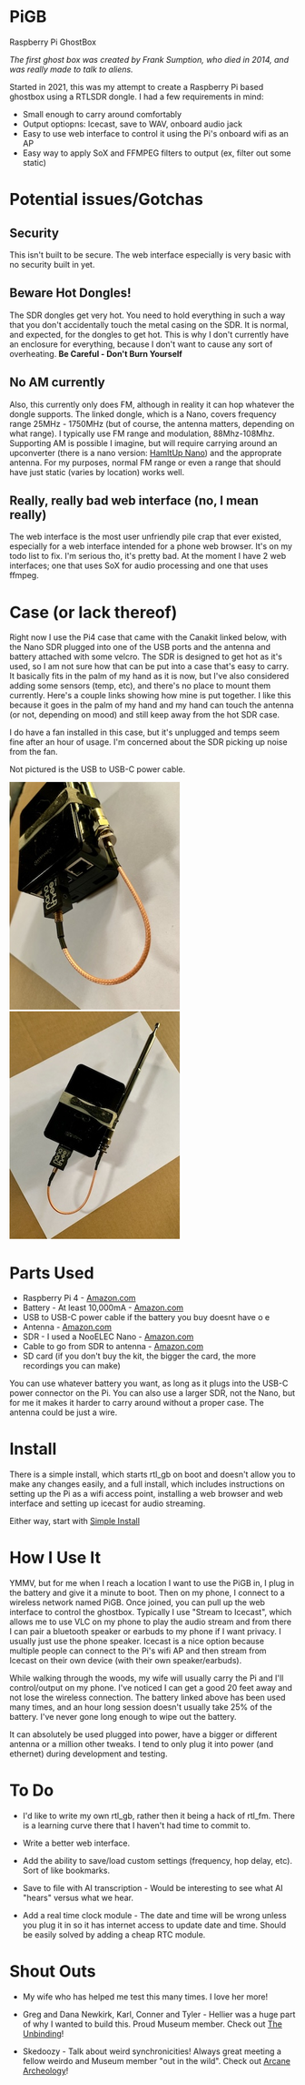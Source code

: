 # PiGB
Raspberry Pi GhostBox

_The first ghost box was created by Frank Sumption, who died in 2014, and was really made to talk to aliens._

Started in 2021, this was my attempt to create a Raspberry Pi based ghostbox using a RTLSDR dongle. I had a few requirements in mind:

* Small enough to carry around comfortably
* Output optiopns: Icecast, save to WAV, onboard audio jack
* Easy to use web interface to control it using the Pi's onboard wifi as an AP
* Easy way to apply SoX and FFMPEG filters to output (ex, filter out some static)

# Potential issues/Gotchas

## Security

This isn't built to be secure. The web interface especially is very basic with no security built in yet. 

## Beware Hot Dongles!

The SDR dongles get very hot. You need to hold everything in such a way that you don't accidentally touch the metal casing on the SDR. It is normal, and expected, for the dongles to get hot. This is why I don't currently have an enclosure for everything, because I don't want to cause any sort of overheating. **Be Careful - Don't Burn Yourself**

## No AM currently 

Also, this currently only does FM, although in reality it can hop whatever the dongle supports. The linked dongle, which is a Nano, covers frequency range 25MHz - 1750MHz (but of course, the antenna matters, depending on what range). I typically use FM range and modulation, 88Mhz-108Mhz. Supporting AM is possible I imagine, but will require carrying around an upconverter (there is a nano version: [HamItUp Nano](https://www.amazon.com/Ham-Up-Nano-Upconverter-Accessories/dp/B084KL1MXM)) and the approprate antenna. For my purposes, normal FM range or even a range that should have just static (varies by location) works well.

## Really, really bad web interface (no, I mean really)

The web interface is the most user unfriendly pile crap that ever existed, especially for a web interface intended for a phone web browser. It's on my todo list to fix. I'm serious tho, it's pretty bad. At the moment I have 2 web interfaces; one that uses SoX for audio processing and one that uses ffmpeg.

# Case (or lack thereof)

Right now I use the Pi4 case that came with the Canakit linked below, with the Nano SDR plugged into one of the USB ports and the antenna and battery attached with some velcro. The SDR is designed to get hot as it's used, so I am not sure how that can be put into a case that's easy to carry. It basically fits in the palm of my hand as it is now, but I've also considered adding some sensors (temp, etc), and there's no place to mount them currently. Here's a couple links showing how mine is put together. I like this because it goes in the palm of my hand and my hand can touch the antenna (or not, depending on mood) and still keep away from the hot SDR case.

I do have a fan installed in this case, but it's unplugged and temps seem fine after an hour of usage. I'm concerned about the SDR picking up noise from the fan.

Not pictured is the USB to USB-C power cable.

![PiGB](images/IMG_1532.jpeg)
![PiGB](images/IMG_1531.jpeg)

# Parts Used

* Raspberry Pi 4 - [Amazon.com](https://www.amazon.com/CanaKit-Raspberry-8GB-Starter-Kit/dp/B08956GVXN)
* Battery - At least 10,000mA - [Amazon.com](https://www.amazon.com/gp/product/B0194WDVHI)
* USB to USB-C power cable if the battery you buy doesnt have o e
* Antenna - [Amazon.com](https://www.amazon.com/gp/product/B07PT76LW4)
* SDR - I used a NooELEC Nano - [Amazon.com](https://www.amazon.com/gp/product/B07XPZMDZV)
* Cable to go from SDR to antenna - [Amazon.com](https://www.amazon.com/gp/product/B00CTJN480)
* SD card (if you don't buy the kit, the bigger the card, the more recordings you can make)

You can use whatever battery you want, as long as it plugs into the USB-C power connector on the Pi. You can also use a larger SDR, not the Nano, but for me it makes it harder to carry around without a proper case. The antenna could be just a wire. 

# Install

There is a simple install, which starts rtl_gb on boot and doesn't allow you to make any changes easily, and a full install, which includes instructions on setting up the Pi as a wifi access point, installing a web browser and web interface and setting up icecast for audio streaming.

Either way, start with [Simple Install](INSTALL-Simple.md)
  
# How I Use It

YMMV, but for me when I reach a location I want to use the PiGB in, I plug in the battery and give it a minute to boot. Then on my phone, I connect to a wireless network named PiGB. Once joined, you can pull up the web interface to control the ghostbox. Typically I use "Stream to Icecast", which allows me to use VLC on my phone to play the audio stream and from there I can pair a bluetooth speaker or earbuds to my phone if I want privacy. I usually just use the phone speaker. Icecast is a nice option because multiple people can connect to the Pi's wifi AP and then stream from Icecast on their own device (with their own speaker/earbuds). 

While walking through the woods,  my wife will usually carry the Pi and I'll control/output on my phone. I've noticed I can get a good 20 feet away and not lose the wireless connection. The battery linked above has been used many times, and an hour long session doesn't usually take 25% of the battery. I've never gone long enough to wipe out the battery. 

It can absolutely be used plugged into power, have a bigger or different antenna or a million other tweaks. I tend to only plug it into power (and ethernet) during development and testing.

# To Do

* I'd like to write my own rtl_gb, rather then it being a hack of rtl_fm. There is a learning curve there that I haven't had time to commit to.

* Write a better web interface.

* Add the ability to save/load custom settings (frequency, hop delay, etc). Sort of like bookmarks.

* Save to file with AI transcription - Would be interesting to see what AI "hears" versus what we hear.

* Add a real time clock module - The date and time will be wrong unless you plug it in so it has internet access to update date and time. Should be easily solved by adding a cheap RTC module.

# Shout Outs

* My wife who has helped me test this many times. I love her more!

* Greg and Dana Newkirk, Karl, Conner and Tyler - Hellier was a huge part of why I wanted to build this. Proud Museum member. Check out [The Unbinding](https://youtu.be/DzCo7UWDUjE?si=s8udfcyqimweGCxO)!

* Skedoozy - Talk about weird synchronicities! Always great meeting a fellow weirdo and Museum member "out in the wild". Check out [Arcane Archeology](https://www.arcanearcheology.com/)!
